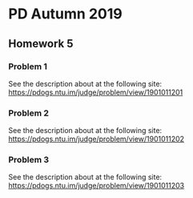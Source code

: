 # PD Autumn 2019
## Homework 5
### Problem 1
See the description about at the following site:
https://pdogs.ntu.im/judge/problem/view/1901011201

### Problem 2
See the description about at the following site:
https://pdogs.ntu.im/judge/problem/view/1901011202

### Problem 3
See the description about at the following site:
https://pdogs.ntu.im/judge/problem/view/1901011203
